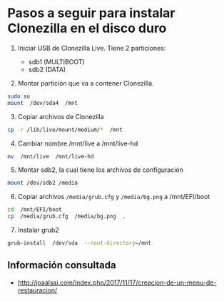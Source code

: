 Pasos a seguir para instalar Clonezilla en el disco duro
========================================================


1. Iniciar USB de Clonezilla Live. Tiene 2 particiones:
    - sdb1 (MULTIBOOT)
    - sdb2 (DATA)

2. Montar partición que va a contener Clonezilla.

```bash
sudo su
mount  /dev/sda4  /mnt
```

3. Copiar archivos de Clonezilla

```bash
cp -r /lib/live/mount/medium/*  /mnt
```

4. Cambiar nombre /mnt/live a /mnt/live-hd

```bash
mv  /mnt/live  /mnt/live-hd
```

5. Montar sdb2, la cual tiene los archivos de configuración

```bash
mount /dev/sdb2 /media
```

6. Copiar archivos `/media/grub.cfg` y `/media/bg.png` a /mnt/EFI/boot
 
```bash
cd  /mnt/EFI/boot
cp  /media/grub.cfg  /media/bg.png  .
```

7. Instalar grub2  

```bash
grub-install  /dev/sda  --root-directory=/mnt 
```

## Información consultada

- http://joaalsai.com/index.php/2017/11/17/creacion-de-un-menu-de-restauracion/

